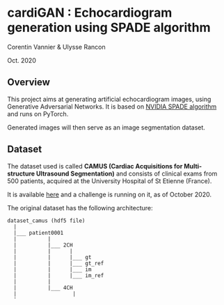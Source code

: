 # cardiGAN : Echocardiogram generation using SPADE algorithm

Corentin Vannier & Ulysse Rancon

Oct. 2020

## Overview

This project aims at generating artificial echocardiogram images, using Generative Adversarial Networks.
It is based on [NVIDIA SPADE algorithm](https://github.com/NVlabs/SPADE) and runs on PyTorch.

Generated images will then serve as an image segmentation dataset.

## Dataset

The dataset used is called **CAMUS (Cardiac Acquisitions for Multi-structure Ultrasound Segmentation)** and consists of 
clinical exams from 500 patients, acquired at the University Hospital of St Etienne (France).

It is available [here](https://www.creatis.insa-lyon.fr/Challenge/camus/databases.html) and a challenge is running on it, 
as of October 2020.

The original dataset has the following architecture:

```shell script
dataset_camus (hdf5 file)
  |
  |___ patient0001   
  |          |
  |          |___ 2CH
  |          |      |
  |          |      |___ gt
  |          |      |___ gt_ref
  |          |      |___ im
  |          |      |___ im_ref
  |          |
  |          |___ 4CH
  |                  |
  |                    ...
  |
  | 
    ...
```

There are 500 patients, each of them gather
Image shape is (2, 256, 256), the first channel being for the end of diastolic instant, and the second for the end of the systolic 
instant.

In a first step, we will try and train a GAN on to produce "false" echocardiograms of 4-chambers view. For this purpose, 
we had to modify the dataset to keep only the relevant information. That is, _channel n°0 of 4CH/im and 4Ch/gt for all patients_.
The script ```prepare_dataset.py``` outputs such a subset of the original CAMUS dataset:

```shell script
train_4CH_FD (hdf5 file)
  |
  |___ patient0001_4CH_im_channel0   
  |           
  |___ patient0002_4CH_im_channel0 
  |           
  |___ patient0003_4CH_im_channel0 
  |
    ...
```

An annotation hdf5 file is generated the same way for the corresponding masks, by using **gt** instead of **im**. 
It has the same architecture.

```shell script
anno_train_4CH_FD (hdf5 file)
  |
  |___ patient0001_4CH_gt_channel0   
  |           
  |___ patient0002_4CH_gt_channel0 
  |           
  |___ patient0003_4CH_gt_channel0 
  |
    ...
```

This is done for train, test, and validation sets, which comprise respectively 400, 50, and 50 images. And we're all set
to train our network !


## Installation instruction



## Further readings
